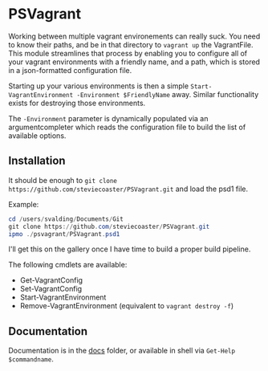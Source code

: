 # PSVagrant

Working between multiple vagrant environements can really suck. You need to know their paths, and be in that directory to `vagrant up` the VagrantFile. This module streamlines that process by enabling you to configure all of your vagrant environments with a friendly name, and a path, which is stored in a json-formatted configuration file.

Starting up your various environments is then a simple `Start-VagrantEnvironment -Environment $FriendlyName` away. Similar functionality exists for destroying those environments.

The `-Environment` parameter is dynamically populated via an argumentcompleter which reads the configuration file to build the list of available options.

## Installation

It should be enough to `git clone https://github.com/steviecoaster/PSVagrant.git` and load the psd1 file.

Example:

```powershell
cd /users/svalding/Documents/Git
git clone https://github.com/steviecoaster/PSVagrant.git
ipmo ./psvagrant/PSVagrant.psd1
```
I'll get this on the gallery once I have time to build a proper build pipeline.

The following cmdlets are available:

- Get-VagrantConfig
- Set-VagrantConfig
- Start-VagrantEnvironment
- Remove-VagrantEnvironment (equivalent to `vagrant destroy -f`)

## Documentation

Documentation is in the [docs](/docs) folder, or available in shell via `Get-Help $commandname`.
